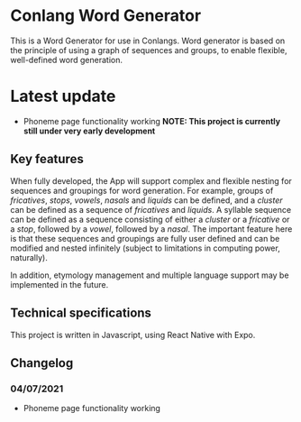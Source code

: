 # Conlang Word Generator
This is a Word Generator for use in Conlangs. Word generator is based on the principle of using a graph of sequences and groups, to enable flexible, well-defined word generation. 

# Latest update
- Phoneme page functionality working
**NOTE: This project is currently still under very early development**

## Key features
When fully developed, the App will support complex and flexible nesting for sequences and groupings for word generation. For example, groups of *fricatives*, *stops*, *vowels*, *nasals* and *liquids* can be defined, and a *cluster* can be defined as a sequence of *fricatives* and *liquids*. A syllable sequence can be defined as a sequence consisting of either a *cluster* or a *fricative* or a *stop*, followed by a *vowel*, followed by a *nasal*. The important feature here is that these sequences and groupings are fully user defined and can be modified and nested infinitely (subject to limitations in computing power, naturally). 

In addition, etymology management and multiple language support may be implemented in the future. 

## Technical specifications
This project is written in Javascript, using React Native with Expo. 

## Changelog
### 04/07/2021
- Phoneme page functionality working
